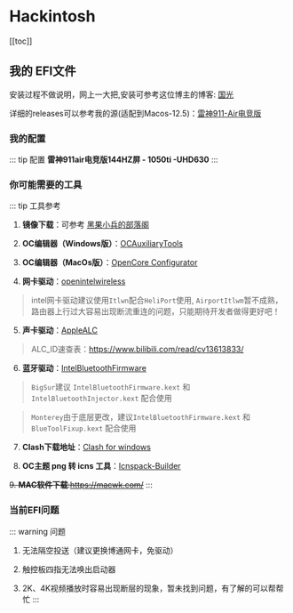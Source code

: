 # Hackintosh
[[toc]]
## **我的 EFI文件**
安装过程不做说明，网上一大把,安装可参考这位博主的博客:  [国光](https://apple.sqlsec.com/2-%E5%90%AF%E5%8A%A8%E7%9B%98%E5%88%B6%E4%BD%9C/2-1.html)

详细的releases可以参考我的源(适配到Macos-12.5)：[雷神911-Air电竞版](https://github.com/chenzk14/Thunderobot-Hackintosh)

### 我的配置
::: tip 配置
**雷神911air电竞版144HZ屏 - 1050ti -UHD630** 
:::

### **你可能需要的工具**
::: tip 工具参考
1. **镜像下载**：可参考 [黑果小兵的部落阁](https://blog.daliansky.net/)

2. **OC编辑器（Windows版）**：[OCAuxiliaryTools](https://github.com/ic005k/OCAuxiliaryTools)

3. **OC编辑器（MacOs版）**：[OpenCore Configurator](https://macoshome.com/hackintosh/htools/2100.html#Down)

4. **网卡驱动**：[openintelwireless](https://github.com/OpenIntelWireless/itlwm)

  > intel网卡驱动建议使用`Itlwn`配合`HeliPort`使用, `AirportItlwm`暂不成熟，路由器上行过大容易出现断流重连的问题，只能期待开发者做得更好吧！

5. **声卡驱动**：[AppleALC](https://github.com/acidanthera/AppleALC)

  >ALC_ID速查表：https://www.bilibili.com/read/cv13613833/

6. **蓝牙驱动**：[IntelBluetoothFirmware](https://github.com/OpenIntelWireless/IntelBluetoothFirmware)

  > `BigSur`建议 `IntelBluetoothFirmware.kext` 和 `IntelBluetoothInjector.kext` 配合使用

  > `Monterey`由于底层更改，建议`IntelBluetoothFirmware.kext` 和 `BlueToolFixup.kext` 配合使用

7. **Clash下载地址**：[Clash for windows](https://github.com/Fndroid/clash_for_windows_pkg)

8. **OC主题 png 转 icns 工具**：[Icnspack-Builder](https://github.com/chris1111/Icnspack-Builder)

~~9. **MAC软件下载**:https://macwk.com/~~
::: 
### **当前EFI问题**
::: warning 问题
1. 无法隔空投送（建议更换博通网卡，免驱动）

2. 触控板四指无法唤出启动器

3. 2K、4K视频播放时容易出现断层的现象，暂未找到问题，有了解的可以帮帮忙
:::
